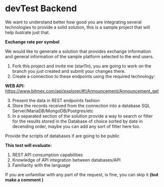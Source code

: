 # devTest Backend
We want to understand better how good you are integrating several technologies to provide a solid solution, this is a sample project that will help ilustrate just that.

**Exchange rate per symbol**

We would like to generate a solution that provides exchange information and general information of the sample platform selected to the end users.

1. Fork this project and invite me (starl1n), you are going to work on the branch you just created and submit your changes there.
2. Create a connection to these endpoints using the required technology:


**WEB API:**
https://www.bitmex.com/api/explorer/#!/Announcement/Announcement_get

3. Present the data in REST endpoints fashion 
4. Store the records received from the connection into a database SQL Server/MariaDB/MongoDB/Postgres/etc
5. In a separated section of the solution provide a way to search or filter for the results stored in the Database of choice sorted by date in decending order, maybe you can add any sort of filter here too.

Provide the scripts of databases if are going to be public 

**This test will evaluate:**
1. REST API consumption capabilities
2. Knowledge of API integration between databases/API
3. Familiarity with the language


If you are unfamiliar with any part of the request, is fine, you can skip it **(but make a comment )**
